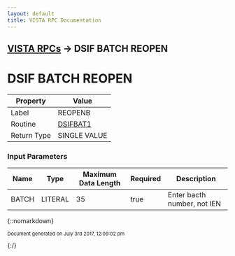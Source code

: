 ```yaml
---
layout: default
title: VISTA RPC Documentation
---
```


## [VISTA RPCs](TableOfContents) &#8594; DSIF BATCH REOPEN
# DSIF BATCH REOPEN



Property | Value
--- | ---
Label | REOPENB
Routine | [DSIFBAT1](http://code.osehra.org/dox/Routine_DSIFBAT1_source.html)
Return Type | SINGLE VALUE


### Input Parameters

Name | Type | Maximum Data Length | Required | Description
--- | --- | --- | --- | ---
BATCH | LITERAL | 35 | true | Enter bacth number, not IEN



{::nomarkdown} <br/><p style="font-size: 11px">Document generated on July 3rd 2017, 12:09:02 pm</p>{:/}